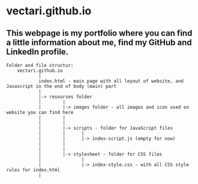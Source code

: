 # vectari.github.io
## This webpage is my portfolio where you can find a little information about me, find my GitHub and LinkedIn profile.

```
Folder and file structur:
    vectari.github.io
            |
            index.html - main page with all leyout of website, and Javascript in the end of body (main) part
            |
            |-> resourses folder
            |        |
            |        |-> images folder - all images and icon used on website you can find here
            |        |
            |        |
            |        |-> scripts - folder for JavaScript files 
            |        |      |
            |        |      |-> index-script.js (empty for now)
            |        |
            |        |
            |        |-> stylesheet - folder for CSS files  
            |               |
            |               |-> index-style.css - with all CSS style rules for index.html
            |
```       

